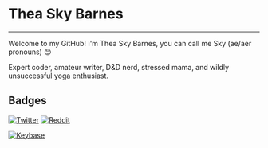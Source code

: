 # Thea Sky Barnes
------------------
Welcome to my GitHub! I'm Thea Sky Barnes, you can call me Sky (ae/aer pronouns) 😊

Expert coder, amateur writer, D&D nerd, stressed mama, and wildly unsuccessful yoga enthusiast.

## Badges
[![Twitter](https://img.shields.io/twitter/follow/theasbarnes?style=social)](https://twitter.com/theasbarnes)
[![Reddit](https://img.shields.io/reddit/user-karma/combined/tsbarnes?style=social)](https://www.reddit.com/u/tsbarnes)

[![Keybase](https://img.shields.io/keybase/xlm/sarathebard)](https://keybase.io/sarathebard)
